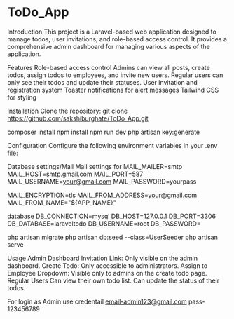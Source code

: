 # ToDo_App
Introduction
This project is a Laravel-based web application designed to manage todos, user invitations, and role-based access control.
It provides a comprehensive admin dashboard for managing various aspects of the application.

Features
Role-based access control
Admins can view all posts, create todos, assign todos to employees, and invite new users.
Regular users can only see their todos and update their statuses.
User invitation and registration system
Toaster notifications for alert messages
Tailwind CSS for styling

Installation
Clone the repository:
git clone https://github.com/sakshiburghate/ToDo_App.git

composer install
npm install
npm run dev
php artisan key:generate

Configuration
Configure the following environment variables in your .env file:

Database settings/Mail
Mail settings for 
MAIL_MAILER=smtp
MAIL_HOST=smtp.gmail.com
MAIL_PORT=587
MAIL_USERNAME=your@gmail.com
MAIL_PASSWORD=yourpass

MAIL_ENCRYPTION=tls
MAIL_FROM_ADDRESS=your@gmail.com
MAIL_FROM_NAME="${APP_NAME}"

database
DB_CONNECTION=mysql
DB_HOST=127.0.0.1
DB_PORT=3306
DB_DATABASE=laraveltodo
DB_USERNAME=root
DB_PASSWORD=

php artisan migrate
php artisan db:seed --class=UserSeeder
php artisan serve

Usage
Admin Dashboard
Invitation Link: Only visible on the admin dashboard.
Create Todo: Only accessible to administrators.
Assign to Employee Dropdown: Visible only to admins on the create todo page.
Regular Users
Can view their own todo list.
Can update the status of their todos.

For login as Admin
use credentail 
email-admin123@gmail.com
pass-123456789


